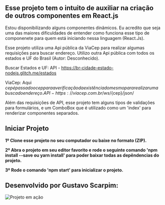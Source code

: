 ## Esse projeto tem o intuito de auxiliar na criação de outros componentes em React.js

Estou disponibilizando alguns componentes dinâmicos. Eu acredito que seja uma das maiores dificuldades de entender como funciona esse tipo de componenete para quem está iniciando nessa linguagem (React.Js).

Esse projeto utiliza uma Api pública da ViaCep para realizar algumas requisições para buscar endereço.
Utilizo outra Api pública com todos os estados e UF do Brasil (Autor: Desconhecido).

Buscar Estados e UF:
API - https://br-cidade-estado-nodejs.glitch.me/estados 

ViaCep:
Aqui ${cep} é passado o cep para a verificação da existência do mesmo para realizar uma busca do endereço. 
API - https://viacep.com.br/ws/${cep}/json/

Além das requisições de API, esse projeto tem alguns tipos de validações para formulários, e um ComboBox que é utilizado como um 'index' para renderizar componentes separados.

## Iniciar Projeto

<b>1º Clone esse projeto no seu computador ou baixe no formato (ZIP).</b>

<b>2º Abra o projeto em seu editor favorito e rode o seguinte comando 'npm install --save ou yarn install' para poder baixar todas as depêndencias do projeto.</b>

<b>3º Rode o comando 'npm start' para inicializar o projeto.</b>




## Desenvolvido por Gustavo Scarpim:
![Projeto em ação](https://user-images.githubusercontent.com/47616551/73510308-742b5480-43c0-11ea-995e-cfed2c876874.gif)
